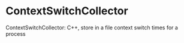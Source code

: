 # ContextSwitchCollector
ContextSwitchCollector: C++, store in a file context switch times for a process
